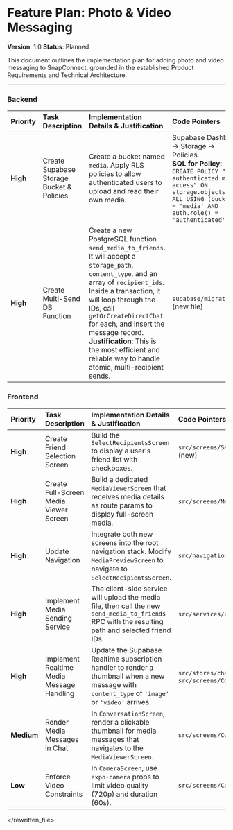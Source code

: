 # Feature Plan: Photo & Video Messaging

**Version**: 1.0 **Status**: Planned

This document outlines the implementation plan for adding photo and video
messaging to SnapConnect, grounded in the established Product Requirements and
Technical Architecture.

---

### **Backend**

| Priority | Task Description                          | Implementation Details & Justification                                                                                                                                                                                                                                                                                                                                        | Code Pointers                                                                                                                                                                                                    | Dependencies                     | Status      |
| :------- | :---------------------------------------- | :---------------------------------------------------------------------------------------------------------------------------------------------------------------------------------------------------------------------------------------------------------------------------------------------------------------------------------------------------------------------------- | :--------------------------------------------------------------------------------------------------------------------------------------------------------------------------------------------------------------- | :------------------------------- | :---------- |
| **High** | Create Supabase Storage Bucket & Policies | Create a bucket named `media`. Apply RLS policies to allow authenticated users to upload and read their own media.                                                                                                                                                                                                                                                            | Supabase Dashboard -> Storage -> Policies. <br> **SQL for Policy:** `CREATE POLICY "Allow authenticated media access" ON storage.objects FOR ALL USING (bucket_id = 'media' AND auth.role() = 'authenticated');` | None                             | Not Started |
| **High** | Create Multi-Send DB Function             | Create a new PostgreSQL function `send_media_to_friends`. It will accept a `storage_path`, `content_type`, and an array of `recipient_ids`. Inside a transaction, it will loop through the IDs, call `getOrCreateDirectChat` for each, and insert the message record. **Justification**: This is the most efficient and reliable way to handle atomic, multi-recipient sends. | `supabase/migrations/` (new file)                                                                                                                                                                                | `getOrCreateDirectChat` function | Not Started |

### **Frontend**

| Priority   | Task Description                          | Implementation Details & Justification                                                                                                             | Code Pointers                                                           | Dependencies           | Status      |
| :--------- | :---------------------------------------- | :------------------------------------------------------------------------------------------------------------------------------------------------- | :---------------------------------------------------------------------- | :--------------------- | :---------- |
| **High**   | Create Friend Selection Screen            | Build the `SelectRecipientsScreen` to display a user's friend list with checkboxes.                                                                | `src/screens/SelectRecipientsScreen/` (new)                             | Friend Management      | Not Started |
| **High**   | Create Full-Screen Media Viewer Screen    | Build a dedicated `MediaViewerScreen` that receives media details as route params to display full-screen media.                                    | `src/screens/MediaViewerScreen/` (new)                                  | -                      | Not Started |
| **High**   | Update Navigation                         | Integrate both new screens into the root navigation stack. Modify `MediaPreviewScreen` to navigate to `SelectRecipientsScreen`.                    | `src/navigation/RootNavigation.tsx`                                     | New Screens            | Not Started |
| **High**   | Implement Media Sending Service           | The client-side service will upload the media file, then call the new `send_media_to_friends` RPC with the resulting path and selected friend IDs. | `src/services/chat.ts` (new function)                                   | Multi-Send DB Function | Not Started |
| **High**   | Implement Realtime Media Message Handling | Update the Supabase Realtime subscription handler to render a thumbnail when a new message with `content_type` of `'image'` or `'video'` arrives.  | `src/stores/chatStore.ts` or `src/screens/ConversationScreen/index.tsx` | -                      | Not Started |
| **Medium** | Render Media Messages in Chat             | In `ConversationScreen`, render a clickable thumbnail for media messages that navigates to the `MediaViewerScreen`.                                | `src/screens/ConversationScreen/index.tsx`                              | MediaViewerScreen      | Not Started |
| **Low**    | Enforce Video Constraints                 | In `CameraScreen`, use `expo-camera` props to limit video quality (720p) and duration (60s).                                                       | `src/screens/CameraScreen/index.tsx`                                    | -                      | Not Started |

</rewritten_file>
